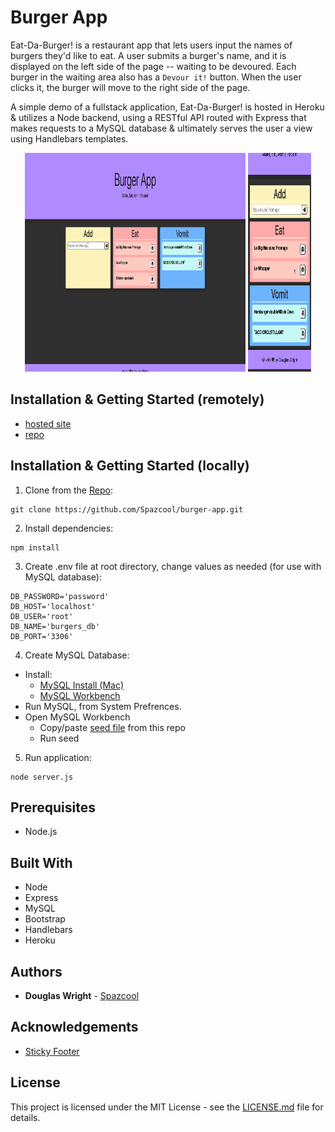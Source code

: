 # Burger App

Eat-Da-Burger! is a restaurant app that lets users input the names of burgers they'd like to eat. A user submits a burger's name, and it is displayed on the left side of the page -- waiting to be devoured. Each burger in the waiting area also has a `Devour it!` button. When the user clicks it, the burger will move to the right side of the page.

A simple demo of a fullstack application, Eat-Da-Burger! is hosted in Heroku & utilizes a Node backend, using a RESTful API routed with Express that makes requests to a MySQL database & ultimately serves the user a view using Handlebars templates.

<p align="center">
   <img width="70%" height="350vh" src="./public/assets/images/desktop.gif"/>
   <img width="20%" height="350vh" src="./public/assets/images/mobile.gif"/>
</p>

## Installation & Getting Started (remotely)
* [hosted site](https://add-devour-vomit-burger.herokuapp.com)
* [repo](https://github.com/Spazcool/burger-app)

## Installation & Getting Started (locally)

1. Clone from the [Repo](https://github.com/Spazcool/burger-app): 
  ```
  git clone https://github.com/Spazcool/burger-app.git
  ```
2. Install dependencies:
  ```
  npm install
  ```
3. Create .env file at root directory, change values as needed (for use with MySQL database):
  ```
  DB_PASSWORD='password'
  DB_HOST='localhost'
  DB_USER='root'
  DB_NAME='burgers_db'
  DB_PORT='3306'
  ```
4. Create MySQL Database:
  * Install: 
    * [MySQL Install (Mac)](https://dev.mysql.com/doc/mysql-osx-excerpt/5.7/en/osx-installation-pkg.html)
    * [MySQL Workbench](https://www.mysql.com/products/workbench/)
  * Run MySQL, from System Prefrences.
  * Open MySQL Workbench
    * Copy/paste [seed file](db/seed.sql) from this repo
    * Run seed

5. Run application:

  ```
  node server.js
  ```

## Prerequisites

* Node.js

## Built With

* Node
* Express
* MySQL
* Bootstrap
* Handlebars
* Heroku

## Authors

* **Douglas Wright** - [Spazcool](https://github.com/Spazcool)

## Acknowledgements

* [Sticky Footer](https://getbootstrap.com/docs/4.0/examples/sticky-footer/) 

## License

This project is licensed under the MIT License - see the [LICENSE.md](LICENSE.md) file for details.